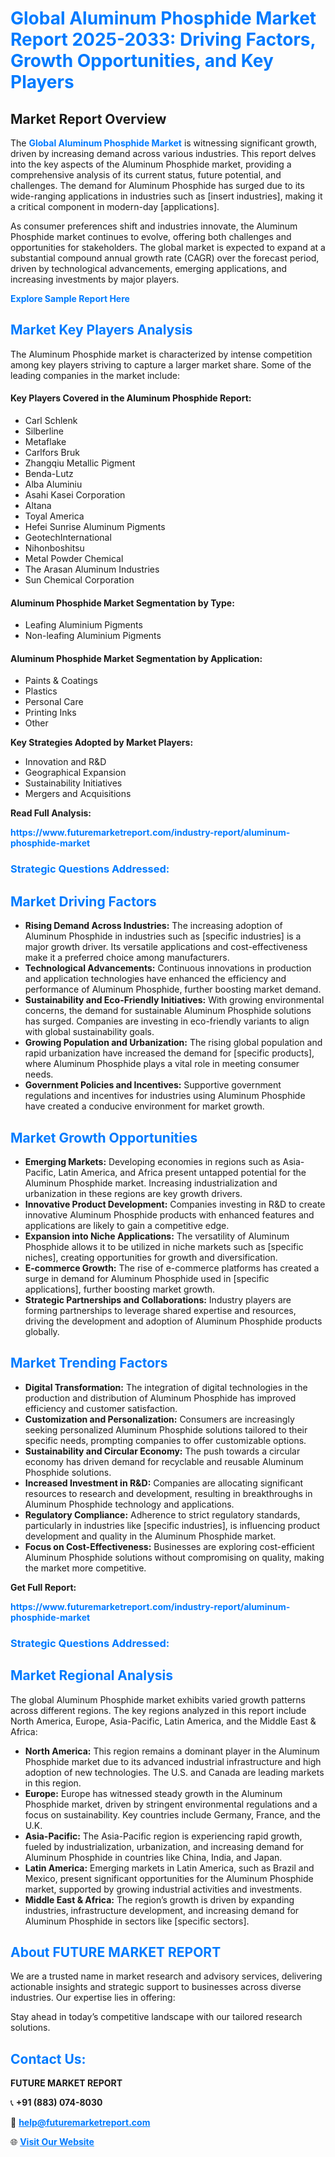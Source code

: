 <h1 style="color: #007BFF;">Global Aluminum Phosphide Market Report 2025-2033: Driving Factors, Growth Opportunities, and Key Players</h1>

<section id="overview">
<h2>Market Report Overview</h2>
<p>The <a href="https://www.futuremarketreport.com/industry-report/aluminum-phosphide-market" style="color: #007BFF; text-decoration: none;"><strong>Global Aluminum Phosphide Market</strong></a> is witnessing significant growth, driven by increasing demand across various industries. This report delves into the key aspects of the Aluminum Phosphide market, providing a comprehensive analysis of its current status, future potential, and challenges. The demand for Aluminum Phosphide has surged due to its wide-ranging applications in industries such as [insert industries], making it a critical component in modern-day [applications].</p>
<p>As consumer preferences shift and industries innovate, the Aluminum Phosphide market continues to evolve, offering both challenges and opportunities for stakeholders. The global market is expected to expand at a substantial compound annual growth rate (CAGR) over the forecast period, driven by technological advancements, emerging applications, and increasing investments by major players.</p>
</section>

<section id="overview">
<p><a href="https://www.futuremarketreport.com/request-sample/reportId=32598" style="color: #007BFF; text-decoration: none;"><strong>Explore Sample Report Here</strong></a></p>
</section>

<section id="key-players">
<h2 style="color: #007BFF;">Market Key Players Analysis</h2>
<p>The Aluminum Phosphide market is characterized by intense competition among key players striving to capture a larger market share. Some of the leading companies in the market include:</p>
<h4>Key Players Covered in the Aluminum Phosphide Report:</h4>
<ul><li>Carl Schlenk</li><li>Silberline</li><li>Metaflake</li><li>Carlfors Bruk</li><li>Zhangqiu Metallic Pigment</li><li>Benda-Lutz</li><li>Alba Aluminiu</li><li>Asahi Kasei Corporation</li><li>Altana</li><li>Toyal America</li><li>Hefei Sunrise Aluminum Pigments</li><li>GeotechInternational</li><li>Nihonboshitsu</li><li>Metal Powder Chemical</li><li>The Arasan Aluminum Industries</li><li>Sun Chemical Corporation</li></ul>
<h4>Aluminum Phosphide Market Segmentation by Type:</h4>
<ul><li>Leafing Aluminium Pigments</li><li>Non-leafing Aluminium Pigments</li></ul>

<h4>Aluminum Phosphide Market Segmentation by Application:</h4>
<ul><li>Paints &amp; Coatings</li><li>Plastics</li><li>Personal Care</li><li>Printing Inks</li><li>Other</li></ul>
<p><strong>Key Strategies Adopted by Market Players:</strong></p>
<ul>
<li>Innovation and R&D</li>
<li>Geographical Expansion</li>
<li>Sustainability Initiatives</li>
<li>Mergers and Acquisitions</li>
</ul>
</section>

<section>
<p><strong>Read Full Analysis: </strong></p><a href="https://www.futuremarketreport.com/industry-report/aluminum-phosphide-market" style="color: #007BFF; text-decoration: none;"><strong>https://www.futuremarketreport.com/industry-report/aluminum-phosphide-market</strong></a>
<h3 style="color: #007BFF;">Strategic Questions Addressed:</h3>
</section>

<section id="driving-factors">
<h2 style="color: #007BFF;">Market Driving Factors</h2>
<ul>
<li><strong>Rising Demand Across Industries:</strong> The increasing adoption of Aluminum Phosphide in industries such as [specific industries] is a major growth driver. Its versatile applications and cost-effectiveness make it a preferred choice among manufacturers.</li>
<li><strong>Technological Advancements:</strong> Continuous innovations in production and application technologies have enhanced the efficiency and performance of Aluminum Phosphide, further boosting market demand.</li>
<li><strong>Sustainability and Eco-Friendly Initiatives:</strong> With growing environmental concerns, the demand for sustainable Aluminum Phosphide solutions has surged. Companies are investing in eco-friendly variants to align with global sustainability goals.</li>
<li><strong>Growing Population and Urbanization:</strong> The rising global population and rapid urbanization have increased the demand for [specific products], where Aluminum Phosphide plays a vital role in meeting consumer needs.</li>
<li><strong>Government Policies and Incentives:</strong> Supportive government regulations and incentives for industries using Aluminum Phosphide have created a conducive environment for market growth.</li>
</ul>
</section>

<section id="growth-opportunities">
<h2 style="color: #007BFF;">Market Growth Opportunities</h2>
<ul>
<li><strong>Emerging Markets:</strong> Developing economies in regions such as Asia-Pacific, Latin America, and Africa present untapped potential for the Aluminum Phosphide market. Increasing industrialization and urbanization in these regions are key growth drivers.</li>
<li><strong>Innovative Product Development:</strong> Companies investing in R&D to create innovative Aluminum Phosphide products with enhanced features and applications are likely to gain a competitive edge.</li>
<li><strong>Expansion into Niche Applications:</strong> The versatility of Aluminum Phosphide allows it to be utilized in niche markets such as [specific niches], creating opportunities for growth and diversification.</li>
<li><strong>E-commerce Growth:</strong> The rise of e-commerce platforms has created a surge in demand for Aluminum Phosphide used in [specific applications], further boosting market growth.</li>
<li><strong>Strategic Partnerships and Collaborations:</strong> Industry players are forming partnerships to leverage shared expertise and resources, driving the development and adoption of Aluminum Phosphide products globally.</li>
</ul>
</section>

<section id="trending-factors">
<h2 style="color: #007BFF;">Market Trending Factors</h2>
<ul>
<li><strong>Digital Transformation:</strong> The integration of digital technologies in the production and distribution of Aluminum Phosphide has improved efficiency and customer satisfaction.</li>
<li><strong>Customization and Personalization:</strong> Consumers are increasingly seeking personalized Aluminum Phosphide solutions tailored to their specific needs, prompting companies to offer customizable options.</li>
<li><strong>Sustainability and Circular Economy:</strong> The push towards a circular economy has driven demand for recyclable and reusable Aluminum Phosphide solutions.</li>
<li><strong>Increased Investment in R&D:</strong> Companies are allocating significant resources to research and development, resulting in breakthroughs in Aluminum Phosphide technology and applications.</li>
<li><strong>Regulatory Compliance:</strong> Adherence to strict regulatory standards, particularly in industries like [specific industries], is influencing product development and quality in the Aluminum Phosphide market.</li>
<li><strong>Focus on Cost-Effectiveness:</strong> Businesses are exploring cost-efficient Aluminum Phosphide solutions without compromising on quality, making the market more competitive.</li>
</ul>
</section>

<section>
<p><strong>Get Full Report: </strong></p><a href="https://www.futuremarketreport.com/industry-report/aluminum-phosphide-market" style="color: #007BFF; text-decoration: none;"><strong>https://www.futuremarketreport.com/industry-report/aluminum-phosphide-market</strong></a>
<h3 style="color: #007BFF;">Strategic Questions Addressed:</h3>
</section>


<section id="regional-analysis">
<h2 style="color: #007BFF;">Market Regional Analysis</h2>
<p>The global Aluminum Phosphide market exhibits varied growth patterns across different regions. The key regions analyzed in this report include North America, Europe, Asia-Pacific, Latin America, and the Middle East & Africa:</p>
<ul>
<li><strong>North America:</strong> This region remains a dominant player in the Aluminum Phosphide market due to its advanced industrial infrastructure and high adoption of new technologies. The U.S. and Canada are leading markets in this region.</li>
<li><strong>Europe:</strong> Europe has witnessed steady growth in the Aluminum Phosphide market, driven by stringent environmental regulations and a focus on sustainability. Key countries include Germany, France, and the U.K.</li>
<li><strong>Asia-Pacific:</strong> The Asia-Pacific region is experiencing rapid growth, fueled by industrialization, urbanization, and increasing demand for Aluminum Phosphide in countries like China, India, and Japan.</li>
<li><strong>Latin America:</strong> Emerging markets in Latin America, such as Brazil and Mexico, present significant opportunities for the Aluminum Phosphide market, supported by growing industrial activities and investments.</li>
<li><strong>Middle East & Africa:</strong> The region’s growth is driven by expanding industries, infrastructure development, and increasing demand for Aluminum Phosphide in sectors like [specific sectors].</li>
</ul>
</section>

<footer>
<h2 style="color: #007BFF;">About FUTURE MARKET REPORT</h2>
<p>We are a trusted name in market research and advisory services, delivering actionable insights and strategic support to businesses across diverse industries. Our expertise lies in offering:</p>

<p>Stay ahead in today’s competitive landscape with our tailored research solutions.</p>

<h2 style="color: #007BFF;">Contact Us:</h2>
<p><strong>FUTURE MARKET REPORT</strong></p>
<p>📞 <strong>+91 (883) 074-8030</strong></p>
<p>📧 <strong><a href="mailto:help@futuremarketreport.com" style="color: #007BFF;">help@futuremarketreport.com</a></strong></p>
<p>🌐 <strong><a href="https://www.futuremarketreport.com/" style="color: #007BFF;">Visit Our Website</a></strong></p>
</footer>